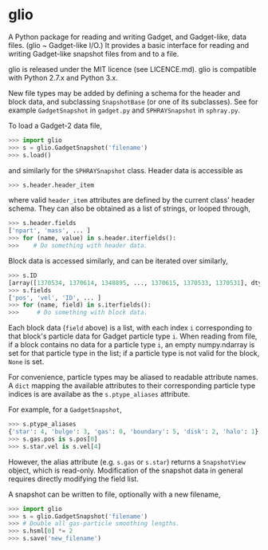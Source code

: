 glio
====

A Python package for reading and writing Gadget, and Gadget-like, data files.
(glio ~ Gadget-like I/O.) It provides a basic interface for reading and writing
Gadget-like snapshot files from and to a file.

glio is released under the MIT licence (see LICENCE.md).
glio is compatible with Python 2.7.x and Python 3.x.

New file types may be added by defining a schema for the header and block data,
and subclassing `SnapshotBase` (or one of its subclasses). See for example
`GadgetSnapshot` in `gadget.py` and `SPHRAYSnapshot` in `sphray.py`.

To load a Gadget-2 data file,

```python
>>> import glio
>>> s = glio.GadgetSnapshot('filename')
>>> s.load()
```

and similarly for the `SPHRAYSnapshot` class. Header data is accessible as

```python
>>> s.header.header_item
```

where valid `header_item` attributes are defined by the current class' header
schema. They can also be obtained as a list of strings, or looped through,

```python
>>> s.header.fields
['npart', 'mass', ... ]
>>> for (name, value) in s.header.iterfields():
>>>    # Do something with header data.
```

Block data is accessed similarly, and can be iterated over similarly,

```python
>>> s.ID
[array([1370534, 1370614, 1348895, ..., 1370615, 1370533, 1370531], dtype=uint32), ... ]
>>> s.fields
['pos', 'vel', 'ID', ... ]
>>> for (name, field) in s.iterfields():
>>>     # Do something with block data.
```

Each block data (`field` above) is a list, with each index `i` corresponding to
that block's particle data for Gadget particle type `i`. When reading from file,
if a block contains no data for a particle type `i`, an empty numpy.ndarray is
set for that particle type in the list; if a particle type is not valid for the
block, `None` is set.

For convenience, particle types may be aliased to readable attribute names.
A `dict` mapping the available attributes to their corresponding particle type indices is are availabe as the `s.ptype_aliases` attribute.

For example, for a `GadgetSnapshot`,

```python
>>> s.ptype_aliases
{'star': 4, 'bulge': 3, 'gas': 0, 'boundary': 5, 'disk': 2, 'halo': 1}
>>> s.gas.pos is s.pos[0]
>>> s.star.vel is s.vel[4]
```

However, the alias attribute (e.g. `s.gas` or `s.star`) returns a `SnapshotView` object, which is read-only.
Modification of the snapshot data in general requires directly modifying the field list.

A snapshot can be written to file, optionally with a new filename,

```python
>>> import glio
>>> s = glio.GadgetSnapshot('filename')
>>> # Double all gas-particle smoothing lengths.
>>> s.hsml[0] *= 2
>>> s.save('new_filename')
```
